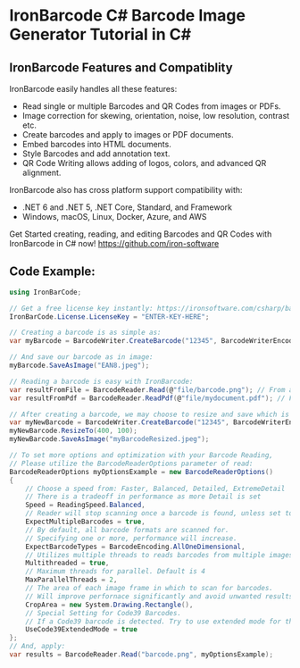 # IronBarcode C# Barcode Image Generator Tutorial in C#

## IronBarcode Features and Compatiblity

IronBarcode easily handles all these features:
- Read single or multiple Barcodes and QR Codes from images or PDFs.
- Image correction for skewing, orientation, noise, low resolution, contrast etc.
- Create barcodes and apply to images or PDF documents.
- Embed barcodes into HTML documents.
- Style Barcodes and add annotation text.
- QR Code Writing allows adding of logos, colors, and advanced QR alignment.

IronBarcode also has cross platform support compatibility with:
- .NET 6 and .NET 5, .NET Core, Standard, and Framework
- Windows, macOS, Linux, Docker, Azure, and AWS

Get Started creating, reading, and editing Barcodes and QR Codes with IronBarcode in C# now! https://github.com/iron-software

## Code Example:

```csharp
using IronBarCode;

// Get a free license key instantly: https://ironsoftware.com/csharp/barcode/#trial-license
IronBarCode.License.LicenseKey = "ENTER-KEY-HERE";

// Creating a barcode is as simple as:
var myBarcode = BarcodeWriter.CreateBarcode("12345", BarcodeWriterEncoding.EAN8);

// And save our barcode as in image:
myBarcode.SaveAsImage("EAN8.jpeg");

// Reading a barcode is easy with IronBarcode:
var resultFromFile = BarcodeReader.Read(@"file/barcode.png"); // From a file
var resultFromPdf = BarcodeReader.ReadPdf(@"file/mydocument.pdf"); // From PDF use ReadPdf

// After creating a barcode, we may choose to resize and save which is easily done with:
var myNewBarcode = BarcodeWriter.CreateBarcode("12345", BarcodeWriterEncoding.EAN8);
myNewBarcode.ResizeTo(400, 100);
myNewBarcode.SaveAsImage("myBarcodeResized.jpeg");

// To set more options and optimization with your Barcode Reading,
// Please utilize the BarcodeReaderOptions parameter of read:
BarcodeReaderOptions myOptionsExample = new BarcodeReaderOptions()
{
    // Choose a speed from: Faster, Balanced, Detailed, ExtremeDetail
    // There is a tradeoff in performance as more Detail is set
    Speed = ReadingSpeed.Balanced,
    // Reader will stop scanning once a barcode is found, unless set to true
    ExpectMultipleBarcodes = true,
    // By default, all barcode formats are scanned for.
    // Specifying one or more, performance will increase.
    ExpectBarcodeTypes = BarcodeEncoding.AllOneDimensional,
    // Utilizes multiple threads to reads barcodes from multiple images in parallel.
    Multithreaded = true,
    // Maximum threads for parallel. Default is 4
    MaxParallelThreads = 2,
    // The area of each image frame in which to scan for barcodes.
    // Will improve perfornace significantly and avoid unwanted results and avoid noisy parts of the image.
    CropArea = new System.Drawing.Rectangle(),
    // Special Setting for Code39 Barcodes.
    // If a Code39 barcode is detected. Try to use extended mode for the full ASCII Character Set
    UseCode39ExtendedMode = true
};
// And, apply:
var results = BarcodeReader.Read("barcode.png", myOptionsExample);
```
